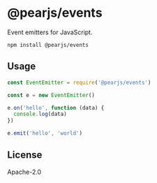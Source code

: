 # @pearjs/events

Event emitters for JavaScript.

```
npm install @pearjs/events
```

## Usage

``` js
const EventEmitter = require('@pearjs/events')

const e = new EventEmitter()

e.on('hello', function (data) {
  console.log(data)
})

e.emit('hello', 'world')
```

## License

Apache-2.0
